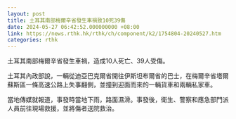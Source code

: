 ```yaml
---
layout: post
title: 土耳其南部梅爾辛省發生車禍致10死39傷
date: 2024-05-27 06:42:52.000000000 +08:00
link: https://news.rthk.hk/rthk/ch/component/k2/1754804-20240527.htm
categories: rthk
---
```


土耳其南部梅爾辛省發生車禍，造成10人死亡、39人受傷。

土耳其內政部說，一輛從迪亞巴克爾省開往伊斯坦布爾省的巴士，在梅爾辛省塔爾蘇斯區一條高速公路上失事翻側，並撞到迎面而來的一輛貨車和兩輛私家車。

當地傳媒就報道，事發時當地下雨，路面濕滑。事發後，衛生、警察和應急部門派人員前往現場救援，並將傷者送院救治。
